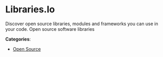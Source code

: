 # Libraries.Io


Discover open source libraries, modules and frameworks you can use in your code. Open source software libraries



**Categories**:
- [Open Source](https://github.com/apis-list/apis-list#open-source)




